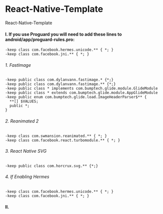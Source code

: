 # React-Native-Template
React-Native-Template

#### I. If you use Proguard you will need to add these lines to android/app/proguard-rules.pro:
```shell
-keep class com.facebook.hermes.unicode.** { *; }
-keep class com.facebook.jni.** { *; }
```
###### 1. FastImage
```shell
-keep public class com.dylanvann.fastimage.* {*;}
-keep public class com.dylanvann.fastimage.** {*;}
-keep public class * implements com.bumptech.glide.module.GlideModule
-keep public class * extends com.bumptech.glide.module.AppGlideModule
-keep public enum com.bumptech.glide.load.ImageHeaderParser$** {
  **[] $VALUES;
  public *;
}
```
###### 2. Reanimated 2 
```shell
-keep class com.swmansion.reanimated.** { *; }
-keep class com.facebook.react.turbomodule.** { *; }
```
###### 3. React Native SVG
```shell
-keep public class com.horcrux.svg.** {*;}
```
###### 4. If Enabling Hermes
```shell
-keep class com.facebook.hermes.unicode.** { *; }
-keep class com.facebook.jni.** { *; }
```
#### II. 